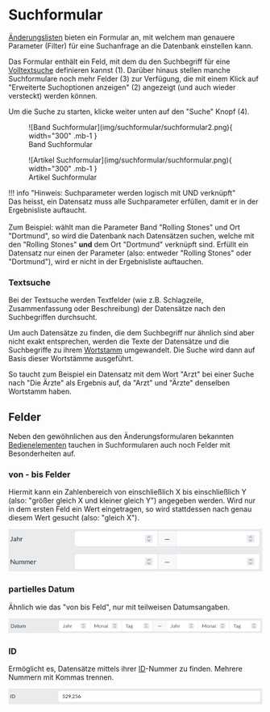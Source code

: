 Suchformular
============

[Änderungslisten](aenderungsliste.md "Änderungsliste") bieten ein Formular an, mit welchem man genauere Parameter
(Filter) für eine Suchanfrage an die Datenbank einstellen kann.

Das Formular enthält ein Feld, mit dem du den Suchbegriff für eine [Volltextsuche](#textsuche) definieren kannst (1).
Darüber hinaus stellen manche Suchformulare noch mehr Felder (3) zur Verfügung, die mit einem Klick auf "Erweiterte
Suchoptionen anzeigen" (2) angezeigt (und auch wieder versteckt) werden können.

Um die Suche zu starten, klicke weiter unten auf den "Suche" Knopf (4).

<div markdown class="d-flex justify-content-evenly gap-5 text-center">  
<figure markdown="span">  
  ![Band Suchformular](img/suchformular/suchformular2.png){ width="300" .mb-1 }  
  <figcaption>Band Suchformular</figcaption>  
</figure>  
<figure markdown="span">  
  ![Artikel Suchformular](img/suchformular/suchformular.png){ width="300" .mb-1 }  
  <figcaption>Artikel Suchformular</figcaption>  
</figure>
</div>

[comment]: <> (@formatter:off)  
!!! info "Hinweis: Suchparameter werden logisch mit UND verknüpft"  
    Das heisst, ein Datensatz muss alle Suchparameter erfüllen, damit er in der Ergebnisliste auftaucht.<br>  
		Zum Beispiel: wählt man die Parameter Band "Rolling Stones" und Ort "Dortmund", so wird die Datenbank nach Datensätzen
		suchen, welche mit den "Rolling Stones" **und** dem Ort "Dortmund" verknüpft sind.
		Erfüllt ein Datensatz nur einen der Parameter (also: entweder "Rolling Stones" oder "Dortmund"), wird er nicht in der
		Ergebnisliste auftauchen.
  
[comment]: <> (@formatter:on)

### Textsuche

Bei der Textsuche werden Textfelder (wie z.B. Schlagzeile, Zusammenfassung oder Beschreibung) der Datensätze nach den
Suchbegriffen durchsucht.

Um auch Datensätze zu finden, die dem Suchbegriff nur ähnlich sind aber nicht exakt entsprechen, werden
die Texte der Datensätze und die Suchbegriffe zu ihrem [Wortstamm](https://de.wikipedia.org/wiki/Stemming) umgewandelt.
Die Suche wird dann auf Basis dieser Wortstämme ausgeführt.

So taucht zum Beispiel ein Datensatz mit dem Wort "Arzt" bei einer Suche nach "Die Ärzte" als Ergebnis auf, da "Arzt"
und "Ärzte" denselben Wortstamm haben.

## Felder

Neben den gewöhnlichen aus den Änderungsformularen bekannten [Bedienelementen](bedienelement.md "Bedienelement") tauchen
in Suchformularen auch noch Felder mit Besonderheiten auf.

### von - bis Felder

Hiermit kann ein Zahlenbereich von einschließlich X bis einschließlich Y (also: "größer gleich X und kleiner gleich Y")
angegeben werden. 
Wird nur in dem ersten Feld ein Wert eingetragen, so wird stattdessen nach genau diesem Wert gesucht (also: "gleich X").

![von - bis Felder](img/suchformular/vonbis.png)

### partielles Datum

Ähnlich wie das "von bis Feld", nur mit teilweisen Datumsangaben.

![Partielles Datum](img/suchformular/part_datum.png)

### ID

Ermöglicht es, Datensätze mittels ihrer [ID](id.md "ID")-Nummer zu finden. Mehrere Nummern mit Kommas trennen.

![ID Suchfeld](img/suchformular/id_suchfeld.png)
